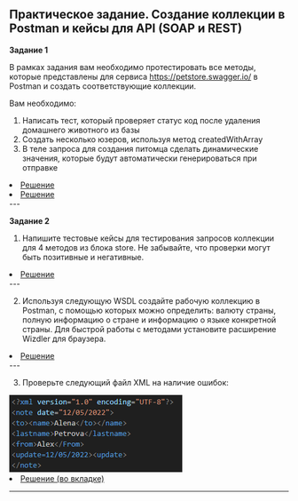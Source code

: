 ###
Практическое задание. Создание коллекции в Postman и кейсы для API (SOAP и REST)
---

<p><strong> Задание 1 </strong></p>

В рамках задания вам необходимо протестировать все методы, которые представлены для сервиса https://petstore.swagger.io/ в Postman и создать соответствующие коллекции.

Вам необходимо:

1. Написать тест, который проверяет статус код после удаления домашнего животного из базы
2. Создать несколько юзеров, используя метод createdWithArray
3. В теле запроса для создания питомца сделать динамические значения, которые будут автоматически генерироваться при отправке
<li>  <a href="https://www.postman.com/anzhelika-akmatova/workspace/my-workspace/collection/28781721-409a8bc8-f06e-420a-82c7-54c6537e0048?action=share&creator=28781721"> Решение </a>  </li>

<li>  <a href="https://docs.google.com/spreadsheets/d/1owWA6FekhAcssqu3yXWUUneYM7QyaIlW/edit?usp=drive_link"> Решение </a>  </li>
---

<p><strong> Задание 2 </strong></p>

1. Напишите тестовые кейсы для тестирования запросов коллекции для 4 методов из блока store. Не забывайте, что проверки могут быть позитивные и негативные.
<li>  <a href="https://docs.google.com/spreadsheets/d/1owWA6FekhAcssqu3yXWUUneYM7QyaIlW/edit?usp=drive_link"> Решение </a>  </li>
---

2. Используя следующую WSDL  создайте рабочую коллекцию в Postman, с помощью которых можно определить: валюту страны, полную информацию о стране и информацию о языке конкретной страны. Для быстрой работы с методами установите расширение Wizdler для браузера.
<li>  <a href="https://www.postman.com/anzhelika-akmatova/workspace/my-workspace/collection/28781721-4d0a6846-4348-41b3-9d29-2a71ffb18fdc?action=share&creator=28781721"> Решение </a>  </li>
---

3. Проверьте следующий файл XML на наличие ошибок:
<img src="задание 2.3 (7).PNG">

<li>  <a href="https://docs.google.com/spreadsheets/d/1owWA6FekhAcssqu3yXWUUneYM7QyaIlW/edit?usp=drive_link"> Решение (во вкладке) </a>  </li>


---